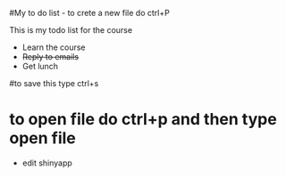 #My to do list - to crete a new file do ctrl+P

This is my todo list for the course

- Learn the course
- ~~Reply to emails~~
- Get lunch

#to save this type ctrl+s
# to open file do ctrl+p and then type open file

  -  edit shinyapp
